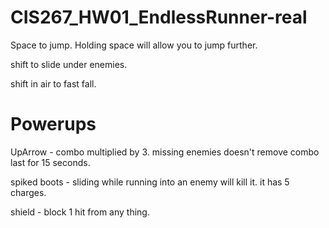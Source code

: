 # CIS267_HW01_EndlessRunner-real
Space to jump. Holding space will allow you to jump further.

shift to slide under enemies.

shift in air to fast fall.


Powerups
========
UpArrow - combo multiplied by 3. missing enemies doesn't remove combo last for 15 seconds.

spiked boots - sliding while running into an enemy will kill it. it has 5 charges.

shield - block 1 hit from any thing.
